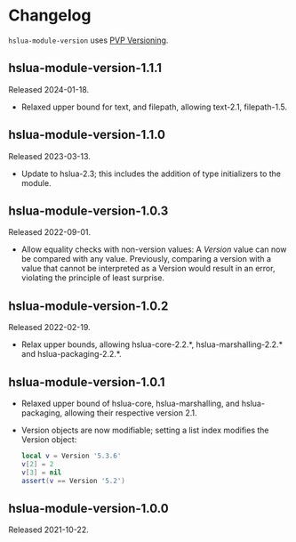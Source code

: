 # Changelog

`hslua-module-version` uses [PVP Versioning][].

## hslua-module-version-1.1.1

Released 2024-01-18.

-   Relaxed upper bound for text, and filepath,
    allowing text-2.1, filepath-1.5.

## hslua-module-version-1.1.0

Released 2023-03-13.

-   Update to hslua-2.3; this includes the addition of type
    initializers to the module.

## hslua-module-version-1.0.3

Released 2022-09-01.

-   Allow equality checks with non-version values: A *Version*
    value can now be compared with any value. Previously,
    comparing a version with a value that cannot be interpreted as
    a Version would result in an error, violating the principle of
    least surprise.

## hslua-module-version-1.0.2

Released 2022-02-19.

-   Relax upper bounds, allowing hslua-core-2.2.*,
    hslua-marshalling-2.2.\* and hslua-packaging-2.2.\*.

## hslua-module-version-1.0.1

-   Relaxed upper bound of hslua-core, hslua-marshalling, and
    hslua-packaging, allowing their respective version 2.1.

-   Version objects are now modifiable; setting a list index
    modifies the Version object:

    ``` lua
    local v = Version '5.3.6'
    v[2] = 2
    v[3] = nil
    assert(v == Version '5.2')
    ```

## hslua-module-version-1.0.0

Released 2021-10-22.

  [PVP Versioning]: https://pvp.haskell.org
